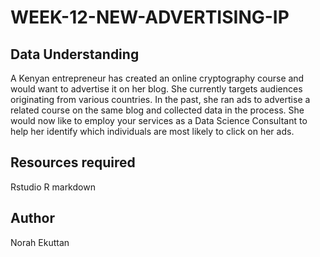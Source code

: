 # WEEK-12-NEW-ADVERTISING-IP

## Data Understanding
A Kenyan entrepreneur has created an online cryptography course and would want to advertise it on her blog. She currently targets audiences originating from various countries. In the past, she ran ads to advertise a related course on the same blog and collected data in the process. She would now like to employ your services as a Data Science Consultant to help her identify which individuals are most likely to click on her ads.
## Resources required
Rstudio
R markdown 
## Author
Norah Ekuttan
